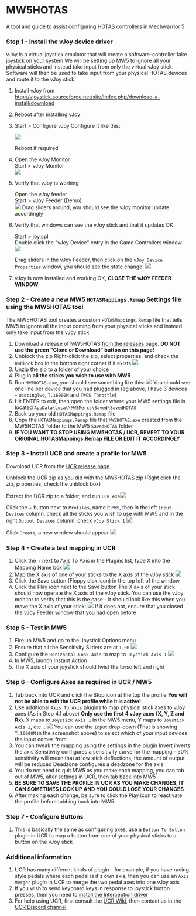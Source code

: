 # MW5HOTAS
 A tool and guide to assist configuring HOTAS controllers in Mechwarrior 5



### Step 1 - Install the vJoy device driver

vJoy is a virtual joystick emulator that will create a software-controller fake joystick on your system
We will be setting up MW5 to ignore all your physical sticks and instead take input from only the virtual vJoy stick. Software will then be used to take input from your physical HOTAS devices and route it to the vJoy stick

1. Install vJoy from http://vjoystick.sourceforge.net/site/index.php/download-a-install/download

2. Reboot after installing vJoy

3. Start > Configure vJoy
   Configure it like this:

   ![](https://i.imgur.com/0DqL0q1.png)

   Reboot if required

4. Open the vJoy Monitor  
   Start > vJoy Monitor  
   ![](https://i.imgur.com/TAmtjsW.png)

5. Verify that vJoy is working

   Open the vJoy feeder  
   Start > vJoy Feeder (Demo)  
   ![](https://i.imgur.com/kK7HUJW.png)
   Drag sliders around, you should see the vJoy monitor update accordingly

6. Verify that windows can see the vJoy stick and that it updates OK

   Start > joy.cpl  
   Double click the "vJoy Device" entry in the Game Controllers window  
   ![](https://i.imgur.com/wgywg3Q.png)

   Drag sliders in the vJoy Feeder, then click on the `vJoy Device Properties` window, you should see the state change.
   ![](https://i.imgur.com/VwYshmY.gif)

7. vJoy is now installed and working OK, **CLOSE THE vJOY FEEDER WINDOW**



### Step 2 - Create a new MW5 `HOTASMappings.Remap` Settings file using the MW5HOTAS tool

The MW5HOTAS tool creates a custom `HOTASMappings.Remap` file that tells MW5 to ignore all the input coming from your physical sticks and instead only take input from the vJoy stick

1. Download a release of MW5HOTAS [from the releases page](https://github.com/evilC/MW5HOTAS/releases).
   **DO NOT use the green "Clone or Download" button on this page!**
2. Unblock the zip
   Right-click the zip, select properties, and check the `Unblock` box in the bottom right corner if it exists
   ![](https://i.imgur.com/ACVCr7N.png)
3. Unzip the zip to a folder of your choice
4. Plug in **all the sticks you wish to use with MW5**
5. Run `MW5HOTAS.exe`, you should see something like this:
   ![](https://i.imgur.com/p2nL0hO.png)
   You should see one line per device that you had plugged in (eg above, I have 3 devices - `WootingTwo`, `T.16000M` and `TWCS Throttle`)
6. Hit ENTER to exit, then open the folder where your MW5 settings file is located
   `AppData\Local\MW5Mercs\Saved\SavedHOTAS`
7. Back up your old `HOTASMappings.Remap` file
8. Copy the `HOTASMappings.Remap` file that `MW5HOTAS.exe` created from the MW5HOTAS folder to the MW5 `SavedHOTAS` folder
9. **IF YOU WANT TO STOP USING MW5HOTAS / UCR, REVERT TO YOUR ORIGINAL HOTASMappings.Remap FILE OR EDIT IT ACCORDINGLY**



### Step 3 - Install UCR and create a profile for MW5

Download UCR from the [UCR release page](https://github.com/Snoothy/UCR/releases)

Unblock the UCR zip as you did with the MW5HOTAS zip (Right click the zip, properties, check the unblock box)

Extract the UCR zip to a folder, and run `UCR.exe`![](https://i.imgur.com/2AtcFGC.png)

Click the + button next to `Profiles`, name it `MW5`, then in the left `Input Devices` column, check all the sticks you wish to use with MW5 and in the right `Output Devices` column, check `vJoy Stick 1`
![](https://i.imgur.com/RhVaep0.gif)

Click `Create`, a new window should appear
![](https://i.imgur.com/VtXf242.png)



### Step 4 - Create a test mapping in UCR

1. Click the + next to Axis To Axis in the Plugins list, type X into the Mapping Name box
   ![](https://i.imgur.com/6cvYcJj.png)
2. Map the X axis of one of your sticks to the X axis of the vJoy stick
   ![](https://i.imgur.com/oz9aczu.gif)
3. Click the Save button (Floppy disk icon) in the top left of the window
4. Click the Play icon next to the Save button
   The X axis of your stick should now operate the X axis of the vJoy stick.
   You can use the vJoy monitor to verify that this is the case - it should look like this when you move the X axis of your stick:
   ![](https://i.imgur.com/m2vZPyZ.gif)
   If it does not, ensure that you closed the vJoy Feeder window that you had open before



### Step 5 - Test in MW5

1. Fire up MW5 and go to the Joystick Options menu
2. Ensure that all the Sensitivity Sliders are at `1.00`
   ![](https://i.imgur.com/yn6mCo4.png)
3. Configure the `Horizontal Look Axis` to map to `Joystick Axis 1`
   ![](https://i.imgur.com/7GCnZN7.png)
4. In MW5, launch Instant Action
5. The X axis of your joystick should twist the torso left and right



### Step 6 - Configure Axes as required in UCR / MW5

1. Tab back into UCR and click the Stop icon at the top the profile
   **You will not be able to edit the UCR profile while it is active!**
2. Use additional `Axis To Axis` plugins to map physical stick axes to vJoy axes (As in Step 4.1 above)
   **Only use the first 4 vJoy axes (X, Y, Z and Rx)**. X maps to `Joystick Axis 1` in the MW5 menu, Y maps to `Joystick Axis 2`, etc...
   ![](https://i.imgur.com/IwKmPBf.png)
   You can use the `Input` drop-down (That is showing `T.16000M` in the screenshot above) to select which of your input devices the input comes from
3. You can tweak the mapping using the settings in the plugin
   Invert inverts the axis
   Sensitivity configures a sensitivity curve for the mapping - 50% sensitivity will mean that at low stick deflections, the amount of output will be reduced
   Deadzone configures a deadzone for the axis
4. You do not need to quit MW5 as you make each mapping, you can tab out of MW5, alter settings in UCR, then tab back into MW5
5. **BE SURE TO SAVE THE PROFILE IN UCR AS YOU MAKE CHANGES, IT CAN SOMETIMES LOCK UP AND YOU COULD LOSE YOUR CHANGES**
6. After making each change, be sure to click the Play icon to reactivate the profile before tabbing back into MW5



### Step 7 - Configure Buttons

1. This is basically the same as configuring axes, use a `Button To Button` plugin in UCR to map a button from one of your physical sticks to a button on the vJoy stick



### Additional information

1. UCR has many different kinds of plugin - for example, if you have racing style pedals where each pedal is it's own axis, then you can use an `Axis Merger` plugin in UCR to merge the two pedal axes into one vJoy axis
2. If you wish to send keyboard keys in response to joystick button presses, then you need to [install the Interception driver](https://github.com/Snoothy/UCR/wiki/Core_Interception)
3. For help using UCR, first consult the [UCR Wiki](https://github.com/Snoothy/UCR/wiki), then contact us in the [UCR Discord channel](https://discord.gg/MmnhQYQ)